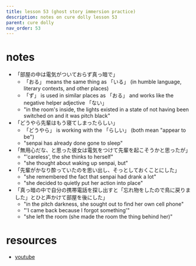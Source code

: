 ```yaml
---
title: lesson 53 (ghost story immersion practice)
description: notes on cure dolly lesson 53
parent: cure dolly
nav_order: 53
---
```

# notes
- 「部屋の中は電気がついておらず真っ暗で」
	- 「おる」 means the same thing as 「いる」 (in humble language, literary contexts, and other places)
	- 「ず」 is used in similar places as 「おる」 and works like the negative helper adjective 「ない」
	- "in the room's inside, the lights existed in a state of not having been switched on and it was pitch black"
- 「どうやら先輩はもう寝てしまったらしい」
	- 「どうやら」 is working with the 「らしい」 (both mean "appear to be")
	- "senpai has already done gone to sleep"
- 「無用心だな、と思った彼女は電気をつけて先輩を起こそうかと思ったが」
	- "'careless', the she thinks to herself"
	- "she thought about waking up senpai, but"
- 「先輩がかなり酔っていたのを思い出し、そっとしておくことにした」
	- "she remembered the fact that senpai had drank a lot"
	- "she decided to quietly put her action into place"
- 「真っ暗の中で自分の携帯電話を探し出すと「忘れ物をしたので鳥に戻りました」とひと声かけて部屋を後にした」
	- "in the pitch darkness, she sought out to find her own cell phone"
	- "'I came back because I forgot something'"
	- "she left the room (she made the room the thing behind her)"
# resources
- [youtube](https://www.youtube.com/watch?v=8DHRS4B5SQA)